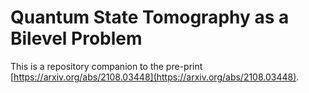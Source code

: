 # Quantum State Tomography as a Bilevel Problem

This is a repository companion to the pre-print [https://arxiv.org/abs/2108.03448](https://arxiv.org/abs/2108.03448).
